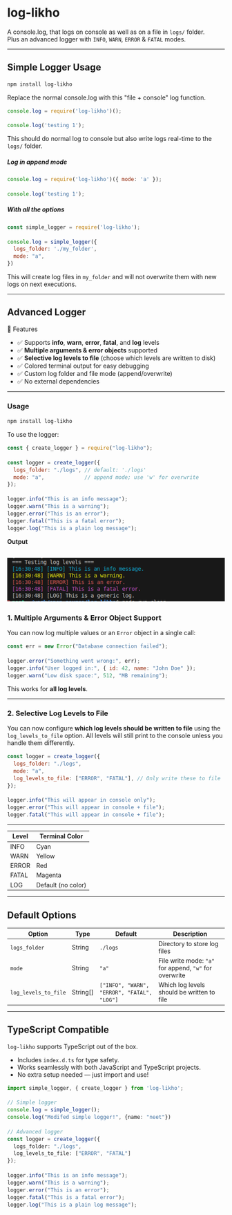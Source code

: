 
# log-likho
A console.log, that logs on console as well as on a file in `logs/` folder.  
Plus an advanced logger with `INFO`, `WARN`, `ERROR` & `FATAL` modes.

---

## Simple Logger Usage

```sh
npm install log-likho
```

Replace the normal console.log with this "file + console" log function.

```js
console.log = require('log-likho')();

console.log('testing 1');
```

This should do normal log to console but also write logs real-time to the `logs/` folder.

##### Log in append mode

```js
console.log = require('log-likho')({ mode: 'a' });

console.log('testing 1');
```

##### With all the options

```js
const simple_logger = require('log-likho');

console.log = simple_logger({
  logs_folder: './my_folder',
  mode: "a",
})
```

This will create log files in `my_folder` and will not overwrite them with new logs on next executions.

---

## Advanced Logger

🚀 Features

* ✅ Supports **info**, **warn**, **error**, **fatal**, and **log** levels
* ✅ **Multiple arguments & error objects** supported
* ✅ **Selective log levels to file** (choose which levels are written to disk)
* ✅ Colored terminal output for easy debugging
* ✅ Custom log folder and file mode (append/overwrite)
* ✅ No external dependencies

---

### Usage

```sh
npm install log-likho
```

To use the logger:

```js
const { create_logger } = require("log-likho");

const logger = create_logger({
  logs_folder: "./logs", // default: './logs'
  mode: "a",             // append mode; use 'w' for overwrite
});

logger.info("This is an info message");
logger.warn("This is a warning");
logger.error("This is an error");
logger.fatal("This is a fatal error");
logger.log("This is a plain log message");
```
**Output**

![LoggerImage](./assets/image.png)
---

### 1. Multiple Arguments & Error Object Support

You can now log multiple values or an `Error` object in a single call:

```js
const err = new Error("Database connection failed");

logger.error("Something went wrong:", err);
logger.info("User logged in:", { id: 42, name: "John Doe" });
logger.warn("Low disk space:", 512, "MB remaining");
```

This works for **all log levels**.

---

### 2. Selective Log Levels to File

You can now configure **which log levels should be written to file** using the `log_levels_to_file` option.
All levels will still print to the console unless you handle them differently.

```js
const logger = create_logger({
  logs_folder: "./logs",
  mode: "a",
  log_levels_to_file: ["ERROR", "FATAL"], // Only write these to file
});

logger.info("This will appear in console only");
logger.error("This will appear in console + file");
logger.fatal("This will appear in console + file");
```

---



| Level | Terminal Color     |
| ----- | ------------------ |
| INFO  | Cyan               |
| WARN  | Yellow             |
| ERROR | Red                |
| FATAL | Magenta            |
| LOG   | Default (no color) |

---

## Default Options

| Option               | Type      | Default                                     | Description                                            |
| -------------------- | --------- | ------------------------------------------- | ------------------------------------------------------ |
| `logs_folder`        | String    | `./logs`                                    | Directory to store log files                           |
| `mode`               | String    | `"a"`                                       | File write mode: `"a"` for append, `"w"` for overwrite |
| `log_levels_to_file` | String\[] | `["INFO", "WARN", "ERROR", "FATAL", "LOG"]` | Which log levels should be written to file             |

---

## TypeScript Compatible

`log-likho` supports TypeScript out of the box.

* Includes `index.d.ts` for type safety.
* Works seamlessly with both JavaScript and TypeScript projects.
* No extra setup needed — just import and use!

```ts
import simple_logger, { create_logger } from 'log-likho';

// Simple logger
console.log = simple_logger();
console.log("Modifed simple logger!", {name: "neet"})

// Advanced logger
const logger = create_logger({
  logs_folder: "./logs",
  log_levels_to_file: ["ERROR", "FATAL"]
});

logger.info("This is an info message");
logger.warn("This is a warning");
logger.error("This is an error");
logger.fatal("This is a fatal error");
logger.log("This is a plain log message");
```